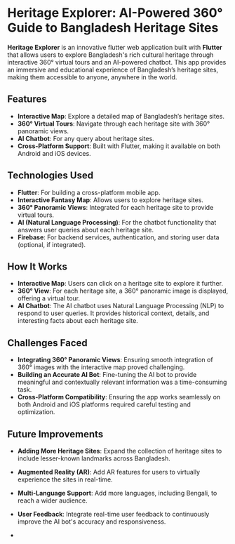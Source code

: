# Heritage Explorer: AI-Powered 360° Guide to Bangladesh Heritage Sites

**Heritage Explorer** is an innovative flutter web application built with **Flutter** that allows users to explore Bangladesh's rich cultural heritage through interactive 360° virtual tours and an AI-powered chatbot. This app provides an immersive and educational experience of Bangladesh’s heritage sites, making them accessible to anyone, anywhere in the world.

## Features
- **Interactive Map**: Explore a detailed map of Bangladesh’s heritage sites.
- **360° Virtual Tours**: Navigate through each heritage site with 360° panoramic views.
- **AI Chatbot**: For any query about heritage sites.
- **Cross-Platform Support**: Built with Flutter, making it available on both Android and iOS devices.

## Technologies Used
- **Flutter**: For building a cross-platform mobile app.
- **Interactive Fantasy Map**: Allows users to explore heritage sites.
- **360° Panoramic Views**: Integrated for each heritage site to provide virtual tours.
- **AI (Natural Language Processing)**: For the chatbot functionality that answers user queries about each heritage site.
- **Firebase**: For backend services, authentication, and storing user data (optional, if integrated).

## How It Works
- **Interactive Map**: Users can click on a heritage site to explore it further.
- **360° View**: For each heritage site, a 360° panoramic image is displayed, offering a virtual tour.
- **AI Chatbot**: The AI chatbot uses Natural Language Processing (NLP) to respond to user queries. It provides historical context, details, and interesting facts about each heritage site.

## Challenges Faced
- **Integrating 360° Panoramic Views**: Ensuring smooth integration of 360° images with the interactive map proved challenging.
- **Building an Accurate AI Bot**: Fine-tuning the AI bot to provide meaningful and contextually relevant information was a time-consuming task.
- **Cross-Platform Compatibility**: Ensuring the app works seamlessly on both Android and iOS platforms required careful testing and optimization.

## Future Improvements
- **Adding More Heritage Sites**: Expand the collection of heritage sites to include lesser-known landmarks across Bangladesh.
- **Augmented Reality (AR)**: Add AR features for users to virtually experience the sites in real-time.
- **Multi-Language Support**: Add more languages, including Bengali, to reach a wider audience.
- **User Feedback**: Integrate real-time user feedback to continuously improve the AI bot's accuracy and responsiveness.

- 
